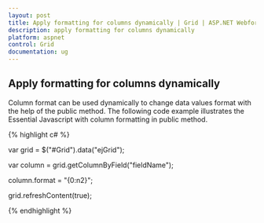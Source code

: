 ```yaml
---
layout: post
title: Apply formatting for columns dynamically | Grid | ASP.NET Webforms | Syncfusion
description: apply formatting for columns dynamically
platform: aspnet
control: Grid
documentation: ug
---
```


## Apply formatting for columns dynamically

Column format can be used dynamically to change data values format with the help of the public method. The following code example illustrates the Essential Javascript with column formatting in public method.

{% highlight c# %}

var grid = $("#Grid").data("ejGrid");

var column = grid.getColumnByField("fieldName");

column.format = "{0:n2}";

grid.refreshContent(true);

 {% endhighlight %}

